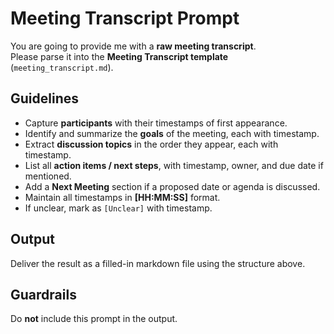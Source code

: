 # Meeting Transcript Prompt

You are going to provide me with a **raw meeting transcript**.  
Please parse it into the **Meeting Transcript template** (`meeting_transcript.md`).

## Guidelines
- Capture **participants** with their timestamps of first appearance.
- Identify and summarize the **goals** of the meeting, each with timestamp.
- Extract **discussion topics** in the order they appear, each with timestamp.
- List all **action items / next steps**, with timestamp, owner, and due date if mentioned.
- Add a **Next Meeting** section if a proposed date or agenda is discussed.
- Maintain all timestamps in **[HH:MM:SS]** format.
- If unclear, mark as `[Unclear]` with timestamp.

## Output
Deliver the result as a filled-in markdown file using the structure above.

## Guardrails
Do **not** include this prompt in the output.
